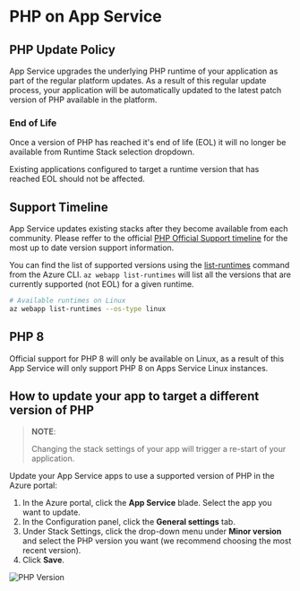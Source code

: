 # PHP on App Service

## PHP Update Policy

App Service upgrades the underlying PHP runtime of your application as part of the regular platform updates. As a result of this regular update process, your application will be automatically updated to the latest patch version of PHP available in the platform.

### End of Life

Once a version of PHP has reached it's end of life (EOL) it will no longer be available from Runtime Stack selection dropdown.

Existing applications configured to target a runtime version that has reached EOL should not be affected.

## Support Timeline

App Service updates existing stacks after they become available from each community. Please reffer to the official [PHP Official Support timeline](https://www.php.net/supported-versions.php) for the most up to date version support information.

You can find the list of supported versions using the [list-runtimes](https://learn.microsoft.com/cli/azure/webapp?view=azure-cli-latest#az-webapp-list-runtimes) command from the Azure CLI. `az webapp list-runtimes` will list all the versions that are currently supported (not EOL) for a given runtime.

``` bash
# Available runtimes on Linux
az webapp list-runtimes --os-type linux
```

## PHP 8

Official support for PHP 8 will only be available on Linux, as a result of this App Service will only support PHP 8 on Apps Service Linux instances.

## How to update your app to target a different version of PHP

> **NOTE**:
>
> Changing the stack settings of your app will trigger a re-start of your application.

Update your App Service apps to use a supported version of PHP in the Azure portal:

1. In the Azure portal, click the **App Service** blade. Select the app you want to update.
2. In the Configuration panel, click the **General settings** tab.
3. Under Stack Settings, click the drop-down menu under **Minor version** and select the PHP version you want (we recommend choosing the most recent version).
4. Click **Save**.

![PHP Version](./media/php.gif)
